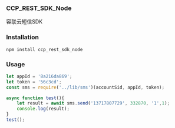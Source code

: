 ### CCP_REST_SDK_Node
容联云短信SDK

### Installation
```
npm install ccp_rest_sdk_node
```

### Usage
``` javascript
let appId = '8a216da869';
let token = '56c3cd';
const sms = require('../lib/sms')(accountSid, appId, token);

async function test(){
	let result = await sms.send('13717807729', 332870, '1',1);
	console.log(result);
}
test();


``` 